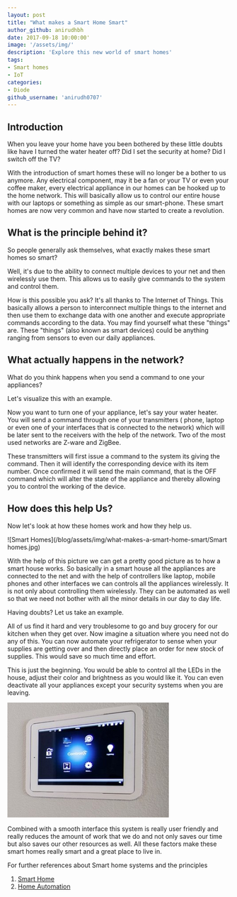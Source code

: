 ```yaml
---
layout: post
title: "What makes a Smart Home Smart"
author_github: anirudhbh
date: 2017-09-18 10:00:00'
image: '/assets/img/'
description: 'Explore this new world of smart homes'
tags:
- Smart homes
- IoT
categories:
- Diode
github_username: 'anirudh0707'
---
```


## Introduction

When you leave your home have you been bothered by these little doubts like have I turned the water heater off? Did I set the security at home? Did I switch off the TV?

With the introduction of smart homes these will no longer be a bother to us anymore. Any electrical component, may it be a fan or your TV or even your coffee maker, every electrical appliance in our homes can be hooked up to the home network. This will basically allow us to control our entire house with our laptops or something as simple as our smart-phone. These smart homes are now very common and have now started to create a revolution.

## What is the principle behind it?

So people generally ask themselves, what exactly makes these smart homes so smart?

Well, it's due to the ability to connect multiple devices to your net and then wirelessly use them. This allows us to easily give commands to the system and control them.

How is this possible you ask?  It's all thanks to The  Internet of Things. This basically allows a person to interconnect multiple things to the internet and then use them to exchange data with one another and execute appropriate commands according to the data. You may find yourself what these "things" are. These "things" (also known as smart devices) could be anything ranging from sensors to even our daily appliances.

## What actually happens in the network?

What do you think happens when you send a command to one your appliances?

Let's visualize this with an example.

Now you want to turn one of your appliance, let's say your water heater. You will send a command through one of your transmitters ( phone, laptop or even one of your interfaces that is connected to the network) which will be later sent to the receivers with the help of the network. Two of the most used networks are Z-ware and ZigBee.

These transmitters will first issue a command to the system its giving the command. Then it will identify the corresponding device with its item number. Once confirmed it will send the main command, that is the OFF command which will alter the state of the appliance and thereby allowing you to control the working of the device.

## How does this help Us?

Now let's look at how these homes work and how they help us.

![Smart Homes](/blog/assets/img/what-makes-a-smart-home-smart/Smart homes.jpg)

With the help of this picture we can get a pretty good picture as to how a smart house works. So basically in a smart house all the appliances are connected to the net and with the help of controllers like laptop, mobile phones and other interfaces we can controls all the appliances wirelessly. It is not only about controlling them wirelessly. They can be automated as well so that we need not bother with all the minor details in our day to day life.

Having doubts? Let us take an example.

All of us find it hard and very troublesome to go and buy grocery for our kitchen when they get over. Now imagine a situation where you need not do any of this. You can now automate your refrigerator to sense when your supplies are getting over and then directly place an order for new stock of supplies. This would save so much time and effort.

This is just the beginning. You would be able to control all the LEDs in the house, adjust their color and brightness as you would like it. You can even deactivate all your appliances except your security systems when you are leaving.

![Control](/blog/assets/img/what-makes-a-smart-home-smart/Control.jpg)

Combined with a smooth interface this system is really user friendly and really reduces the amount of work that we do and not only saves our time but also saves our other resources as well. All these factors make these smart homes really smart and a great place to live in.

For further references about Smart home systems and the principles

1. [Smart Home](http://home.howstuffworks.com/smart-home1.htm)
2. [Home Automation](https://en.wikipedia.org/wiki/Home\_automation)
